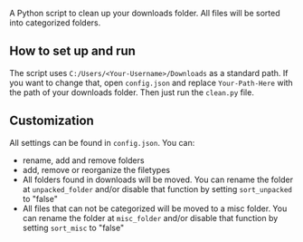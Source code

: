 A Python script to clean up your downloads folder. All files will be sorted into categorized folders.

## How to set up and run

The script uses `C:/Users/<Your-Username>/Downloads` as a standard path. If you want to change that, open `config.json` and replace `Your-Path-Here` with the path of your downloads folder. Then just run the `clean.py` file.

## Customization

All settings can be found in `config.json`. You can:

- rename, add and remove folders
- add, remove or reorganize the filetypes
- All folders found in downloads will be moved. You can rename the folder at `unpacked_folder` and/or disable that function by setting `sort_unpacked` to "false"
- All files that can not be categorized will be moved to a misc folder. You can rename the folder at `misc_folder` and/or disable that function by setting `sort_misc` to "false"
